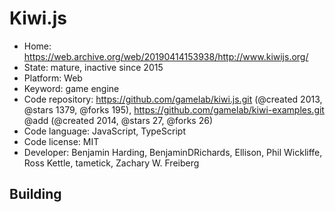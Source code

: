 # Kiwi.js

- Home: https://web.archive.org/web/20190414153938/http://www.kiwijs.org/
- State: mature, inactive since 2015
- Platform: Web
- Keyword: game engine
- Code repository: https://github.com/gamelab/kiwi.js.git (@created 2013, @stars 1379, @forks 195), https://github.com/gamelab/kiwi-examples.git @add (@created 2014, @stars 27, @forks 26)
- Code language: JavaScript, TypeScript
- Code license: MIT
- Developer: Benjamin Harding, BenjaminDRichards, Ellison, Phil Wickliffe, Ross Kettle, tametick, Zachary W. Freiberg

## Building
